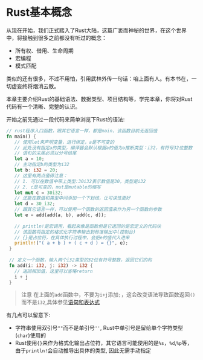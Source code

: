 # Rust基本概念

从现在开始，我们正式踏入了Rust大陆，这篇广袤而神秘的世界，在这个世界中，将接触到很多之前都没有听过的概念：
- 所有权、借用、生命周期
- 宏编程
- 模式匹配

类似的还有很多，不过不用怕，引用武林外传一句话：咱上面有人。有本书在，一切虚妄终将烟消云散。

本章主要介绍Rust的基础语法、数据类型、项目结构等，学完本章，你将对Rust代码有一个清晰、完整的认识。

开始之前先通过一段代码来简单浏览下Rust的语法:

```rust
// rust程序入口函数，跟其它语言一样，都是main，该函数目前无返回值
fn main() {
   // 使用let来声明变量，进行绑定，a是不可变的
   // 此处没有指定a的类型，编译器会默认根据a的值为a推断类型：i32，有符号32位整数
   // 语句的末尾必须以分号结尾
   let a = 10;
   // 主动指定b的类型为i32
   let b: i32 = 20;
   // 这里有两点值得注意：
   // 1. 可以在数值中带上类型:30i32表示数值是30，类型是i32
   // 2. c是可变的，mut是mutable的缩写
   let mut c = 30i32;
   // 还能在数值和类型中间添加一个下划线，让可读性更好
   let d = 30_i32;
   // 跟其它语言一样，可以使用一个函数的返回值来作为另一个函数的参数
   let e = add(add(a, b), add(c, d));
    
   // println!是宏调用，看起来像是函数但是它返回的是宏定义的代码块
   // 该函数将指定的格式化字符串输出到标准输出中(控制台)
   // {}是占位符，在具体执行过程中，会把e的值代入进来
   println!("( a + b ) + ( c + d ) = {}", e);
 }
 
 // 定义一个函数，输入两个i32类型的32位有符号整数，返回它们的和
 fn add(i: i32, j: i32) -> i32 {
   // 返回相加值，这里可以省略return
   i + j
 }
```

> 注意
>在上面的`add`函数中，不要为`i+j`添加`;`，这会改变语法导致函数返回`()`而不是`i32`,具体参见[语句和表达式](./base-type/statement-expression.md)

有几点可以留意下:
- 字符串使用双引号`""`而不是单引号`''`, Rust中单引号是留给单个字符类型(`char`)使用的
- Rust使用`{}`来作为格式化输出占位符，其它语言可能使用的是`%s`，`%d`,`%p`等，由于`println!`会自动推导出具体的类型, 因此无需手动指定
